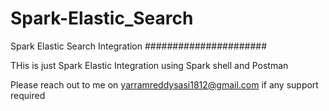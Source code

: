# Spark-Elastic_Search
Spark Elastic Search Integration
######################

THis is just Spark Elastic Integration using Spark shell and Postman

Please reach out to me on yarramreddysasi1812@gmail.com  if any support required
